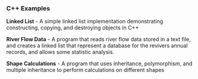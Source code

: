 ### C++ Examples

<b>Linked List</b> - A simple linked list implementation demonstrating constructing, copying, and destroying objects in C++

<b>River Flow Data</b> - A program that reads river flow data stored in a text file, and creates a linked list that represent a database for the revivers annual 
records, and allows some statistic analysis. 

<b>Shape Calculations</b> - A program that uses inheritance, polymorphism, and multiple inheritance to perform calculations on different shapes 
